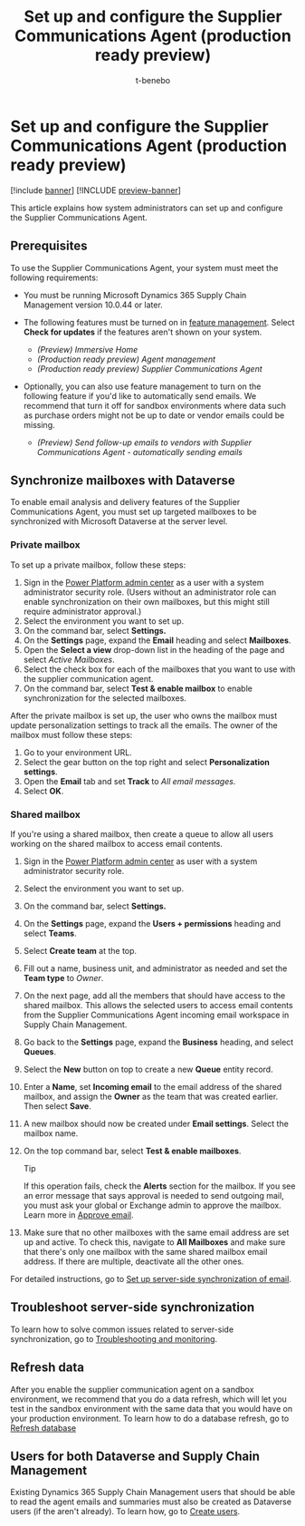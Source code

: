 ﻿---
title: Set up and configure the Supplier Communications Agent (production ready preview)
description: Learn how to set up and configure the Supplier Communications Agent in Dynamics 365 Supply Chain Management to streamline vendor communication.
author: t-benebo
ms.author: benebotg
ms.reviewer: kamaybac
ms.search.form: 
ms.topic: how-to
ms.date: 04/24/2025
ms.custom:
  - bap-template
  - ai-gen-docs-bap
  - ai-gen-description
  - ai-seo-date:04/24/2025
---

# Set up and configure the Supplier Communications Agent (production ready preview)

[!include [banner](../includes/banner.md)]
[!INCLUDE [preview-banner](~/../shared-content/shared/preview-includes/preview-banner.md)]
<!-- KFM: Preview until further notice -->

This article explains how system administrators can set up and configure the Supplier Communications Agent.

## Prerequisites

To use the Supplier Communications Agent, your system must meet the following requirements:

- You must be running Microsoft Dynamics 365 Supply Chain Management version 10.0.44 or later.
- The following features must be turned on in [feature management](https://learn.microsoft.com/en-us/dynamics365/fin-ops-core/fin-ops/get-started/feature-management/feature-management-overview). Select **Check for updates** if the features aren't shown on your system.
    - *(Preview) Immersive Home*
    - *(Production ready preview) Agent management*
    - *(Production ready preview) Supplier Communications Agent*

- Optionally, you can also use feature management to turn on the following feature if you'd like to automatically send emails. We recommend that turn it off for sandbox environments where data such as purchase orders might not be up to date or vendor emails could be missing.
    - *(Preview) Send follow-up emails to vendors with Supplier Communications Agent - automatically sending emails*

## Synchronize mailboxes with Dataverse

To enable email analysis and delivery features of the Supplier Communications Agent, you must set up targeted mailboxes to be synchronized with Microsoft Dataverse at the server level.

### Private mailbox

To set up a private mailbox, follow these steps:

1. Sign in the [Power Platform admin center](https://admin.powerplatform.microsoft.com/) as a user with a system administrator security role. (Users without an administrator role can enable synchronization on their own mailboxes, but this might still require administrator approval.)
1. Select the environment you want to set up.
1. On the command bar, select **Settings.**
1. On the **Settings** page, expand the **Email** heading and select **Mailboxes**.
1. Open the **Select a view** drop-down list in the heading of the page and select *Active Mailboxes*.
1. Select the check box for each of the mailboxes that you want to use with the supplier communication agent.
1. On the command bar, select **Test & enable mailbox** to enable synchronization for the selected mailboxes.

After the private mailbox is set up, the user who owns the mailbox must update personalization settings to track all the emails. The owner of the mailbox must follow these steps:

1. Go to your environment URL.
1. Select the gear button on the top right and select **Personalization settings**.
1. Open the **Email** tab and set **Track** to *All email messages*.
1. Select **OK**.

### Shared mailbox

If you're using a shared mailbox, then create a queue to allow all users working on the shared mailbox to access email contents.

1. Sign in the [Power Platform admin center](https://admin.powerplatform.microsoft.com/) as user with a system administrator security role.
1. Select the environment you want to set up.
1. On the command bar, select **Settings.**
1. On the **Settings** page, expand the **Users + permissions** heading and select **Teams**.
1. Select **Create team** at the top.
1. Fill out a name, business unit, and administrator as needed and set the **Team type** to *Owner*.  
1. On the next page, add all the members that should have access to the shared mailbox. This allows the selected users to access email contents from the Supplier Communications Agent incoming email workspace in Supply Chain Management.
1. Go back to the **Settings** page, expand the **Business** heading, and select **Queues**.
1. Select the **New** button on top to create a new **Queue** entity record.
1. Enter a **Name**, set **Incoming email** to the email address of the shared mailbox, and assign the **Owner** as the team that was created earlier. Then select **Save**.  
1. A new mailbox should now be created under **Email settings**. Select the mailbox name.
1. On the top command bar, select **Test & enable mailboxes**.  

    > [!TIP]
    > If this operation fails, check the **Alerts** section for the mailbox. If you see an error message that says approval is needed to send outgoing mail, you must ask your global or Exchange admin to approve the mailbox. Learn more in [Approve email](/power-platform/admin/connect-exchange-online#approve-email).  

1. Make sure that no other mailboxes with the same email address are set up and active. To check this, navigate to **All Mailboxes** and make sure that there's only one mailbox with the same shared mailbox email address. If there are multiple, deactivate all the other ones.

For detailed instructions, go to [Set up server-side synchronization of email](/power-platform/admin/set-up-server-side-synchronization-of-email-appointments-contacts-and-tasks).

## Troubleshoot server-side synchronization

To learn how to solve common issues related to server-side synchronization, go to [Troubleshooting and monitoring](/power-platform/admin/troubleshooting-monitoring-server-side-synchronization).

## Refresh data

After you enable the supplier communication agent on a sandbox environment, we recommend that you do a data refresh, which will let you test in the sandbox environment with the same data that you would have on your production environment. To learn how to do a database refresh, go to [Refresh database](/dynamics365/fin-ops-core/dev-itpro/database/database-refresh)

## Users for both Dataverse and Supply Chain Management

Existing Dynamics 365 Supply Chain Management users that should be able to read the agent emails and summaries must also be created as Dataverse users (if the aren't already). To learn how, go to [Create users](/power-platform/admin/create-users).
